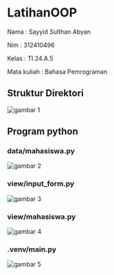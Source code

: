 # LatihanOOP
Nama : Sayyid Sulthan Abyan <p>
Nim : 312410496 <p>
Kelas : TI.24.A.5 <p>
Mata kuliah : Bahasa Pemrograman <p>
## Struktur Direktori
![gambar 1](https://github.com/user-attachments/assets/2af139b1-0e3c-4940-95c2-93b05d9dcb29)
## Program python
### data/mahasiswa.py
![gambar 2](https://github.com/user-attachments/assets/319227e5-ef93-42d7-a5e5-bf070bc3fde9)
### view/input_form.py
![gambar 3](https://github.com/user-attachments/assets/99f918eb-b358-41a4-b64b-1283ad607069)
### view/mahasiswa.py
![gambar 4](https://github.com/user-attachments/assets/1c5861f8-8305-4e31-bdc6-f4158449f9af)
### .venv/main.py
![gambar 5](https://github.com/user-attachments/assets/fdbc2aa5-43de-4540-94b8-606f6fe318b5)
